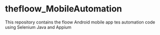 # thefloow_MobileAutomation
This repository contains  the floow  Android mobile app tes automation code using Selenium Java and Appium
